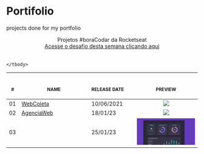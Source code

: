 # Portifolio
projects done for my portfolio


<p align="center">
    Projetos #boraCodar da Rocketseat <br>
    <a href="https://boracodar.dev">Acesse o desafio desta semana clicando aqui</a><br>
    <br><table>
    <thead>
        <tr>
            <th align="center">
                <img width="20" height="1"> 
                <p>
                    <small>#</small>
                </p>
            </th>
            <th align="center">
                <img width="300" height="1"> 
                <p> 
                    <small>
                        NAME
                    </small>
                </p>
            </th>
            <th align="left">
                <img width="140" height="1">
                <p align="left"> 
                    <small>
                    RELEASE DATE
                    </small>
                </p>
            </th>
            <th align="center">
                <img width="201" height="1">
                <p align="center"> 
                    <small>
                    PREVIEW
                    </small>
                </p>
            </th>
        </tr>
    </thead>
    <tbody>
        <tr>
            <td>01</td>
            <td><a href="01">WebColeta</a></td>
            <td>10/06/2021</td>
            <td align="center">
            <a href="Projeto-01"><img width="300px" src="Projeto-01/.github/preview.jpg" /></a></td>
        </tr>
        <tr>
            <td>02</td>
            <td><a href="Projeto-02">AgenciaWeb</a></td>
            <td>18/01/23</td>
            <td align="center"><a href="02"><img width="300px" src="Projeto-02/.github/preview.jpg" /></a></td>
        </tr>
        <tr>
            <td>03</td>
            <td><a href="Projeto-03"></a></td>
            <td>25/01/23</td>
            <td align="center"><a href="03"><img width="300px" src="Projeto-03/.github/preview.jpg" /></a></td>
        </tr>
        
    </tbody>
</table></p>